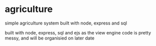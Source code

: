 # agriculture
simple agriculture system built with node, express and sql

built with node, express, sql and ejs as the view engine
code is pretty messy, and will be organisied on later date
